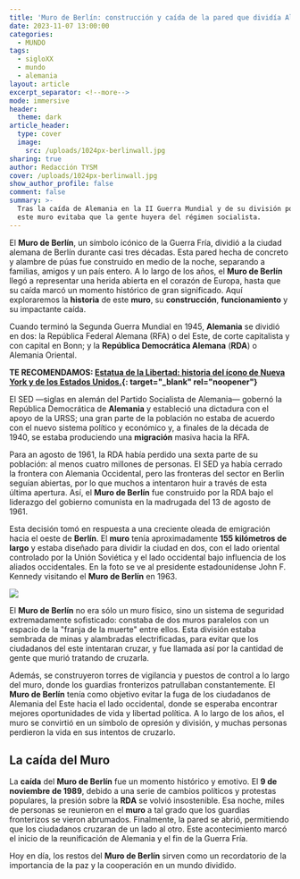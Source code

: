 ```yaml
---
title: 'Muro de Berlín: construcción y caída de la pared que dividía Alemania'
date: 2023-11-07 13:00:00
categories:
  - MUNDO
tags:
  - sigloXX
  - mundo
  - alemania
layout: article
excerpt_separator: <!--more-->
mode: immersive
header:
  theme: dark
article_header:
  type: cover
  image:
    src: /uploads/1024px-berlinwall.jpg
sharing: true
author: Redacción TYSM
cover: /uploads/1024px-berlinwall.jpg
show_author_profile: false
comment: false
summary: >-
  Tras la caída de Alemania en la II Guerra Mundial y de su división política,
  este muro evitaba que la gente huyera del régimen socialista.
---
```

El **Muro de Berlín**, un símbolo icónico de la Guerra Fría, dividió a la ciudad alemana de Berlín durante casi tres décadas. Esta pared hecha de concreto y alambre de púas fue construido en medio de la noche, separando a familias, amigos y un país entero. A lo largo de los años, el **Muro de Berlín** llegó a representar una herida abierta en el corazón de Europa, hasta que su caída marcó un momento histórico de gran significado. Aquí exploraremos la **historia** de este **muro**, su **construcción**, **funcionamiento** y su impactante caída.

Cuando terminó la Segunda Guerra Mundial en 1945, **Alemania** se dividió en dos: la República Federal Alemana (RFA) o del Este, de corte capitalista y con capital en Bonn; y la **República Democrática Alemana** (**RDA**) o Alemania Oriental.

**TE RECOMENDAMOS:&nbsp;[Estatua de la Libertad: historia del ícono de Nueva York y de los Estados Unidos.](https://blog.tonoysumariachi.com/mundo/2022/08/04/estatua-de-la-libertad-historia-del-icono-de-nueva-york-y-de-los-estados-unidos.html){: target="_blank" rel="noopener"}**

El SED —siglas en alemán del Partido Socialista de Alemania— gobernó la República Democrática de **Alemania** y estableció una dictadura con el apoyo de la URSS; una gran parte de la población no estaba de acuerdo con el nuevo sistema político y económico y, a finales de la década de 1940, se estaba produciendo una **migración** masiva hacia la RFA.

Para an agosto de 1961, la RDA había perdido una sexta parte de su población: al menos cuatro millones de personas. El SED ya había cerrado la frontera con Alemania Occidental, pero las fronteras del sector en Berlín seguían abiertas, por lo que muchos a intentaron huir a través de esta última apertura. Así, el **Muro de Berlín** fue construido por la RDA bajo el liderazgo del gobierno comunista en la madrugada del 13 de agosto de 1961.

Esta decisión tomó en respuesta a una creciente oleada de emigración hacia el oeste de **Berlín**. El **muro** tenía aproximadamente **155 kilómetros de largo** y estaba diseñado para dividir la ciudad en dos, con el lado oriental controlado por la Unión Soviética y el lado occidental bajo influencia de los aliados occidentales. En la foto se ve al presidente estadounidense John F. Kennedy visitando el **Muro de Berlín** en 1963.

![](https://upload.wikimedia.org/wikipedia/commons/thumb/b/b8/Kennedy_in_Berlin.jpg/768px-Kennedy_in_Berlin.jpg)

El **Muro de Berlín** no era sólo un muro físico, sino un sistema de seguridad extremadamente sofisticado: constaba de dos muros paralelos con un espacio de la "franja de la muerte" entre ellos. Esta división estaba sembrada de minas y alambradas electrificadas, para evitar que los ciudadanos del este intentaran cruzar, y fue llamada así por la cantidad de gente que murió tratando de cruzarla.

Además, se construyeron torres de vigilancia y puestos de control a lo largo del muro, donde los guardias fronterizos patrullaban constantemente. El **Muro de Berlín** tenía como objetivo evitar la fuga de los ciudadanos de Alemania del Este hacia el lado occidental, donde se esperaba encontrar mejores oportunidades de vida y libertad política. A lo largo de los años, el muro se convirtió en un símbolo de opresión y división, y muchas personas perdieron la vida en sus intentos de cruzarlo.

## La caída del Muro

La **caída** del **Muro de Berlín** fue un momento histórico y emotivo. El **9 de noviembre de 1989**, debido a una serie de cambios políticos y protestas populares, la presión sobre la **RDA** se volvió insostenible. Esa noche, miles de personas se reunieron en el **muro** a tal grado que los guardias fronterizos se vieron abrumados. Finalmente, la pared se abrió, permitiendo que los ciudadanos cruzaran de un lado al otro. Este acontecimiento marcó el inicio de la reunificación de Alemania y el fin de la Guerra Fría.

Hoy en día, los restos del **Muro de Berlín** sirven como un recordatorio de la importancia de la paz y la cooperación en un mundo dividido.
